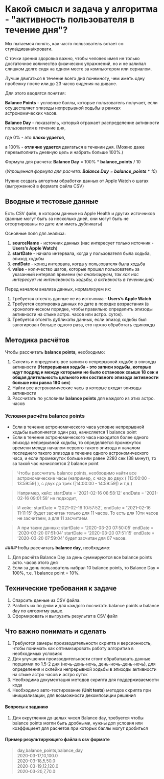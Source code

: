 # Какой смысл и задача у алгоритма - "активность пользователя в течение дня"?

Мы пытаемся понять, как часто пользователь встает со стула\дивана\кровати.

С точки зрения здоровья важно, чтобы человек имел не только достаточное количество физических упражнений, 
но и не залипал слишком долго сидя на одном месте за компьютером или сериалом.

Лучше двигаться в течение всего дня понемногу, чем иметь одну пробежку после или до 23 часов сидения на диване.

Для этого вводятся понятия:

**Balance Points** - условные баллы, которые пользователь получает, если осуществляет эпизоды непрерывной ходьбы в рамках астрономических часов.

**Balance Day** - показатель, который отражает распределение активности пользователя в течение дня, 

где 0% - это **плохо удается**, 

а 100% - **отлично удается** двигаться в течении дня. (Можно даже перевыполнить дневную цель и набрать больше 100%.)

Формула для расчета: **Balance Day** = 100% * **balance_points** / 10 

(*Упрощенная формула для расчета: **Balance Day** = **balance_points** * 10*)

Нужно создать алгортим обработки данных от Apple Watch о шагах (выгруженной в формате файла CSV)

## Вводные и тестовые данные

Есть CSV файл, в котором данные из Apple Health и других источников (данные могут быть за несколько дней, они могут быть не отсортированы по дате или иметь дубликаты)

Основные поля для анализа:

1. **sourceName** - источник данных (нас интересует только источник - **Users’s Apple Watch**)
1. **startDate** - начало интервала, когда у пользователя была ходьба, эпизод ходьбы
1. **endDate** - конец интервала, когда у пользователя была ходьба
1. **value** - количество шагов, которые прошел пользователь за указанный интервал времени (*не анализируем, так как нас интересует не интенсивность ходьбы, а активность в течении дня*)

Перед началом анализа данных, нормализуем их:

1. Требуется отсеять данные не из источника - **Users’s Apple Watch**
1. Требуется сортировка данных по дате в порядке возрастания (в хронологическом порядке, чтобы правильно определить эпизоды активности на стыке астро. часов или астро. суток). 
1. Требуется отсеять дубликаты данных, если эпизод ходьбы был залогирован больше одного раза, его нужно обработать единожды

## Методика расчётов

Чтобы рассчитать **balance points**, необходимо:

1. Склеить и определить все записи о непрерывной ходьбе в эпизоды активности (**Непрерывная ходьба - это записи ходьбы, которые идут подряд и между которыми не было остановок свыше 18 сек и общая длительность цельного или составного эпизода активности больше или равна 180 сек**)
1. Найти все астрономические часы в которые входят эпизоды активности
1. Расcчитать по условиям **balance points** для каждого из этих астро. часов

### Условия расчёта **balance points**

 - Если в течение астрономического часа условие непрерывной ходьбы выполняется один раз, начисляется 1 balance point 
 - Если в течение астрономического часа находится более одного эпизода непрерывной ходьбы, то определяется промежуток времени между началом первого такого эпизода и началом последнего такого эпизода в течение одного астрономического часа, и если промежуток больше или равен 2280 сек (38 минут), то за такой час начисляется 2 balance point
 
 > Чтобы рассчитать balance points, необходимо найти все астрономические часы (например, с часу до двух ( [13:00:00 - 13:59:59] ), с двух до трех ([14:00:00 - 14:59:59]) и т.д.) 
 
 > Например, кейс:  startDate =  '2021-02-16 08:58:12' endDate =  '2021-02-16 09:01:58' не подходит,
 
 > И кейс: startDate =  '2021-02-16 10:57:52',  endDate = '2021-02-16 11:11:15' будет засчитан только для 11 часов. То есть для 10ти часов не засчитаем, а для 11 засчитаем.
 
 > А при таких данных:
  startDate = ‘2020-03-20 07:50:05’ endDate = ‘2020-03-20 07:51:04’
  startDate = ‘2020-03-20 07:51:15’ endDate = ‘2020-03-20 07:59:04’ будет засчитан для 07 часов.

####Чтобы рассчитать **balance day**, необходимо:

1. Для расчёта Balance Day за день суммируются все balance points асто. часов этого дня 
1. Если за день пользователь набрал 10 balance points, то Balance Day = 100%, т.е. 1 balance point = 10%.

## Технические требования к задаче

1. Спарсить данные из CSV файла.
1. Разбить их по дням и для каждого посчитать balance points и balance day по алгоритму выше.
1. Сформировать и выгрузить результат в CSV файл

## Что важно понимать и сделать

1. Требуются замеры производительности скрипта и версионность, чтобы понимать как оптимизировать работу алгоритма в необходимых условиях
1. Для улучшения производительности стоит обрабатывать данные порциями по 1.5-2 дня (ночь-день-ночь, день-ночь-день-ночь), для определения и склейки непрерывной ходьбы в эпизоды активности на стыке астро часов и астро суток
1. Необходима документация методов скрипта для поддерживаемости кода
1. Необходимо авто-тестирование (**Unit tests**) методов скрипта при инициализации, для возможности декомпозиции решения

#### Вопросы к заданию

1. Для округления до целых чисел Balance day, требуется чтобы balance points могли быть дробными, нужны доп условия или коэффициент для расчетов при которых баллы могут дробиться

#### Пример результирующего файла в csv формате
>  day,balance_points,balance_day<br>
> 2020-03-17,10,100.0<br>
> 2020-03-18,5,50.0<br>
> 2020-03-19,12,120.0<br>
> 2020-03-20,7,70.0<br>

